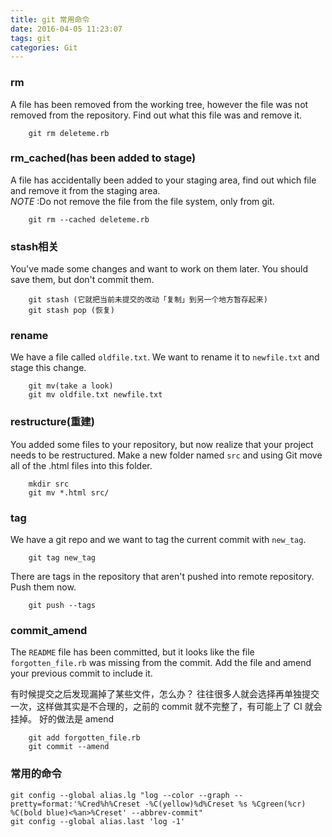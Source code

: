 ```yaml
---
title: git 常用命令
date: 2016-04-05 11:23:07
tags: git
categories: Git
---
```

### rm
A file has been removed from the working tree, however the file was not removed from the repository.  Find out what this file was and remove it.  

```
	git rm deleteme.rb
```

### rm_cached(has been added to stage)
A file has accidentally been added to your staging area, find out which file and remove it from the staging area.   
 *NOTE* :Do not remove the file from the file system, only from git.     

```
	git rm --cached deleteme.rb
```

### stash相关
You've made some changes and want to work on them later. You should save them, but don't commit them.  

```
	git stash (它就把当前未提交的改动「复制」到另一个地方暂存起来)
	git stash pop (恢复)
```

### rename
We have a file called `oldfile.txt`. We want to rename it to `newfile.txt` and stage this change.  

```
	git mv(take a look)
	git mv oldfile.txt newfile.txt
```

<!--more-->

### restructure(重建)
You added some files to your repository, but now realize that your project needs to be restructured.  Make a new folder named `src` and using Git move all of the .html files into this folder.

```
	mkdir src
	git mv *.html src/
```

### tag
We have a git repo and we want to tag the current commit with `new_tag`.

```
	git tag new_tag
```

There are tags in the repository that aren't pushed into remote repository. Push them now.

```
	git push --tags
```

### commit_amend
The `README` file has been committed, but it looks like the file `forgotten_file.rb` was missing from the commit.  Add the file and amend your previous commit to include it.  

有时候提交之后发现漏掉了某些文件，怎么办？
往往很多人就会选择再单独提交一次，这样做其实是不合理的，之前的 commit 就不完整了，有可能上了 CI 就会挂掉。
好的做法是 amend

```
	git add forgotten_file.rb
	git commit --amend
```

### 常用的命令

```
git config --global alias.lg "log --color --graph --pretty=format:'%Cred%h%Creset -%C(yellow)%d%Creset %s %Cgreen(%cr) %C(bold blue)<%an>%Creset' --abbrev-commit"
git config --global alias.last 'log -1'
```
